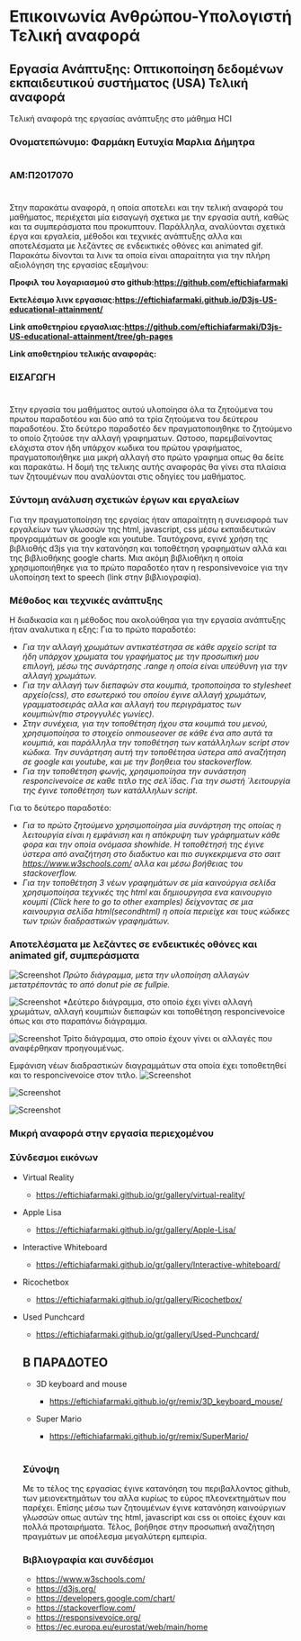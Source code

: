 # Επικοινωνία Ανθρώπου-Υπολογιστή Τελική αναφορά
## Εργασία Ανάπτυξης: Οπτικοποίηση δεδομένων εκπαιδευτικού συστήματος (USA) Τελική αναφορά

Tελική αναφορά της εργασίας ανάπτυξης στο μάθημα HCI

### Ονοματεπώνυμο: Φαρμάκη Ευτυχία Μαρλια Δήμητρα
#
### ΑΜ:Π2017070
#
Στην παρακάτω αναφορά, η οποία αποτελει και την τελική αναφορά του μαθήματος, περιέχεται μία εισαγωγή σχετικα με την εργασία αυτή, καθώς και τα συμπεράσματα που προκυπτουν. Παράλληλα, αναλύονται σχετικά έργα και εργαλεία, μέθοδοι και τεχνικές ανάπτυξης αλλα και αποτελέσματα με λεζάντες σε ενδεικτικές οθόνες και animated gif. Παρακάτω δίνονται τα λινκ τα οποία είναι απαραίτητα για την πλήρη αξιολόγηση της εργασίας εξαμήνου:

**Προφιλ του λογαριασμού στο github:https://github.com/eftichiafarmaki**

**Εκτελέσιμο λινκ εργασιας:https://eftichiafarmaki.github.io/D3js-US-educational-attainment/**

**Link αποθετηρίου εργασλιας:https://github.com/eftichiafarmaki/D3js-US-educational-attainment/tree/gh-pages**

**Link αποθετηρίου τελικής αναφοράς:**

### ΕΙΣΑΓΩΓΗ
#

Στην εργασία του μαθήματος αυτού υλοποίησα όλα τα ζητούμενα του πρωτου παραδοτέου και δύο από τα τρία ζητούμενα του δεύτερου παραδοτέου.
Στο δεύτερο παραδοτέο δεν πραγματοποιηθηκε το ζητούμενο το οποίο ζητούσε την αλλαγή γραφηματων. Ωστοσο, παρεμβαίνοντας ελάχιστα στον ήδη υπάρχον κωδικα του πρώτου γραφήματος, πραγματοποιήθηκε μια μικρή αλλαγή στο πρώτο γραφημα οπως θα δείτε και παρακάτω. 
Η δομή της τελικης αυτής αναφοράς θα γίνει στα πλαίσια των ζητουμένων που αναλύονται στις οδηγίες του μαθήματος. 

### Σύντομη ανάλυση σχετικών έργων και εργαλείων

Για την πραγματοποίηση της εργσίας ήταν απαραίτητη η συνεισφορά των εργαλείων των γλωσσών της html, javascript, css μέσω εκπαιδευτικών προγραμμάτων σε google και youtube. Ταυτόχρονα, εγινέ χρήση της βιβλιοθής d3js για την κατανόηση και τοποθέτηση γραφημάτων αλλά και της βιβλιοθήκης google charts. Μια ακόμη βιβλιοθήκη η οποία χρησιμοποιήθηκε για το πρώτο παραδοτέο ηταν η responsivevoice για την υλοποίηση text to speech (link στην βιβλιογραφία).

### Μέθοδος και τεχνικές ανάπτυξης

H διαδικασία και η μέθοδος που ακολούθησα για την εργασία ανάπτυξης ήταν αναλυτικα η εξης:
Για το πρώτο παραδοτέο:
* *Για την αλλαγή χρωμάτων αντικατέστησα σε κάθε αρχείο script τα ήδη υπάρχον χρωματα του γραφήματος με την προσωπική μου επιλογή, μέσω της συνάρτησης .range η οποία είναι υπεύθυνη για την αλλαγή χρωμάτων.*
* *Για την αλλαγή των διεπαφών στα κουμπιά, τροποποίησα το stylesheet αρχείο(css), στο εσωτερικό του οποίου έγινε αλλαγή χρωμάτων, γραμματοσειράς αλλα και αλλαγή του περιγράματος των κουμπιών(πιο στρογγυλές γωνίες).*
* *Στην συνέχεια, για την τοποθέτηση ήχου στα κουμπιά του μενού, χρησιμοποίησα το στοιχείο onmouseover σε κάθε ένα απο αυτά τα κουμπιά, και παράλληλα την τοποθέτηση των κατάλληλων script στον κώδικα. Την συνάρτηση αυτή την τοποθέτησα ύστερα από αναζήτηση σε google και youtube, και με την βοηθεια του stackoverflow.*
* *Για την τοποθέτηση φωνής, χρησιμοποίησα την συνάστηση responcivevoice σε καθε τιτλο της σελ΄ίδας. Για την σωστή ΄λειτουργία της έγινε τοποθέτηση των κατάλληλων script.*

Για το δεύτερο παραδοτέο:
* *Για το πρώτο ζητούμενο χρησιμοποίησα μία συνάρτηση της οποίας η λειτουργία είναι η εμφάνιση και η απόκρυψη των γράφηματων κάθε φορα και την οποία ονόμασα showhide. Η τοποθέτησή της έγινε ύστερα από αναζήτηση στο διαδικτυο και πιο συγκεκριμενα στο σαιτ https://www.w3schools.com/ αλλα και μέσω βοήθειας του stackoverflow.*
* *Για την τοποθέτηση 3 νέων γραφημάτων σε μία καινούργια σελίδα χρησιμοποίησα τεχνικές της html και δημιουργησα ενα καινουργιο κουμπί (Click here to go to other examples) δείχνοντας σε μια καινουργια σελίδα html(secondhtml) η οποία περιείχε και τους κώδικες των τριών διαδραστικών γραφημάτων.*

### Aποτελέσματα με λεζάντες σε ενδεικτικές οθόνες και animated gif, συμπεράσματα

![Screenshot](im1.png)
*Πρώτο διάγραμμα, μετα την υλοποίηση αλλαγών μετατρέποντάς το από donut pie σε fullpie.*

![Screenshot](im2.png)
*Δεύτερο διάγραμμα, στο οποίο έχει γίνει αλλαγή χρωμάτων, αλλαγή κουμπιών διεπαφών και τοποθέτηση responcivevoice όπως και στο παραπάνω διάγραμμα.

![Screenshot](im3.png)
Τρίτο διάγραμμα, στο οποίο έχουν γίνει οι αλλαγές που αναφέρθηκαν προηγουμένως.

Eμφάνιση νέων διαδραστικών διαγραμμάτων στα οποία έχει τοποθετηθεί και το responcivevoice στον τιτλο.
![Screenshot](new1.png)

![Screenshot](new2.png)

![Screenshot](new3.png)


### Μικρή αναφορά στην εργασία περιεχομένου

### Σύνδεσμοι εικόνων

* Virtual Reality

  * https://eftichiafarmaki.github.io/gr/gallery/virtual-reality/

* Apple Lisa

  * https://eftichiafarmaki.github.io/gr/gallery/Apple-Lisa/

* Interactive Whiteboard

  * https://eftichiafarmaki.github.io/gr/gallery/Interactive-whiteboard/

* Ricochetbox

  * https://eftichiafarmaki.github.io/gr/gallery/Ricochetbox/

* Used Punchcard

  * https://eftichiafarmaki.github.io/gr/gallery/Used-Punchcard/
  
  ## Β ΠΑΡΑΔΟΤΕΟ
  
  * 3D keyboard and mouse
  
    * https://eftichiafarmaki.github.io/gr/remix/3D_keyboard_mouse/
  
  * Super Mario
  
    * https://eftichiafarmaki.github.io/gr/remix/SuperMario/
  #
  
   
   ### Σύνοψη
   Με το τέλος της εργασίας έγινε κατανόηση του περιβαλλοντος github, των μειονεκτημάτων του αλλα κυρίως το εύρος πλεονεκτημάτων που παρέχει. Επίσης μέσω των ζητουμένων έγινε κατανόηση καινούργιων γλωσσών οπως αυτών της html, javascript και css οι οποίες έχουν και πολλά προταιρήματα. Τέλος, βοήθησε στην προσωπική αναζήτηση πραγμάτων με αποέλεσμα μεγαλύτερη εμπειρία.
   
   ### Βιβλιογραφία και συνδέσμοι
   
   * https://www.w3schools.com/
   * https://d3js.org/
   * https://developers.google.com/chart/
   * https://stackoverflow.com/
   * https://responsivevoice.org/
   * https://ec.europa.eu/eurostat/web/main/home
   







